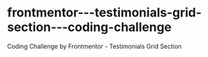 # frontmentor---testimonials-grid-section---coding-challenge
Coding Challenge by Frontmentor - Testimonials Grid Section
